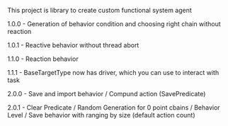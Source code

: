 This project is library to create custom functional system agent

1.0.0 - Generation of behavior condition and choosing right chain without reaction

1.0.1 - Reactive behavior without thread abort

1.1.0 - Reaction behavior

1.1.1 - BaseTargetType now has driver, which you can use to interact with task

2.0.0 - Save and import behavior / Compund action (SavePredicate) 

2.0.1 - Clear Predicate / Random Generation for 0 point cbains / Behavior 
Level / Save behavior with ranging by size (default action count)
